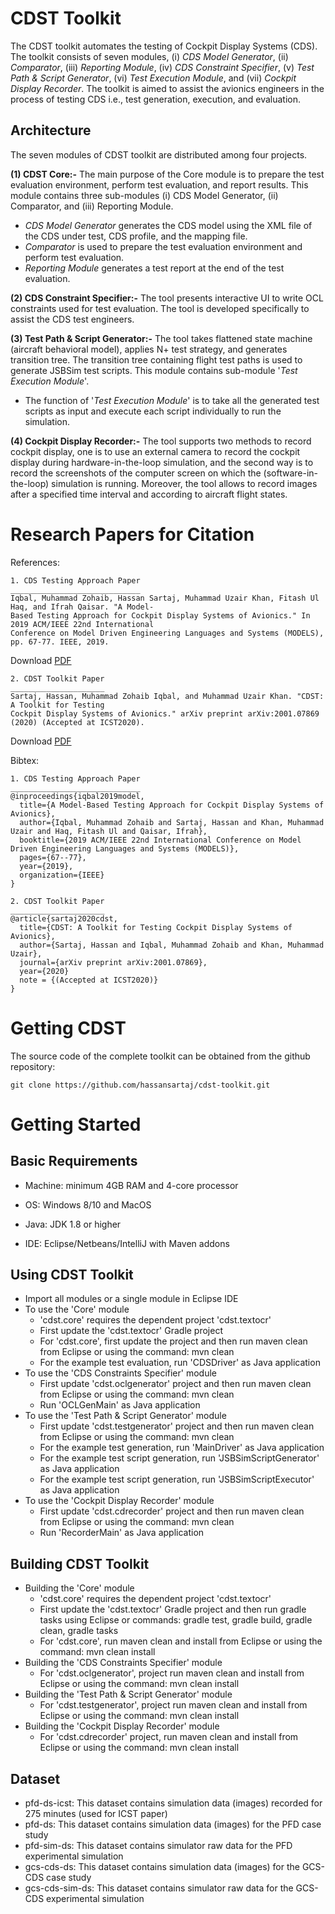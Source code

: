 # CDST Toolkit
The CDST toolkit automates the testing of Cockpit Display Systems (CDS). The toolkit consists of seven modules, (i) *CDS Model Generator*, (ii) *Comparator*, (iii)
*Reporting Module*, (iv) *CDS Constraint Specifier*, (v) *Test Path & Script Generator*, (vi) *Test Execution Module*, and (vii) *Cockpit Display Recorder*. The toolkit is aimed to assist the avionics engineers in the process of testing CDS i.e., test generation, execution, and evaluation.

## Architecture
The seven modules of CDST toolkit are distributed among four projects. 

**(1) CDST Core:-** 
The main purpose of the Core module is to prepare the test evaluation environment, perform test evaluation, and report results. This module contains three sub-modules 
(i) CDS Model Generator, (ii) Comparator, and (iii) Reporting Module.

* *CDS Model Generator* generates the CDS model using the XML file of the CDS under test, CDS profile, and the mapping file. 
* *Comparator* is used to prepare the test evaluation environment and perform test evaluation. 
* *Reporting Module* generates a test report at the end of the test evaluation. 


**(2) CDS Constraint Specifier:-** 
The tool presents interactive UI to write OCL constraints used for test evaluation. The tool is developed specifically to assist the CDS test engineers.

**(3) Test Path & Script Generator:-** 
The tool takes flattened state machine (aircraft behavioral model), applies N+ test strategy, and generates transition tree. The transition tree containing flight test paths is used to generate JSBSim test scripts. 
This module contains sub-module '*Test Execution Module*'. 
* The function of '*Test Execution Module*' is to take all the generated test scripts as input and execute each script individually to run the simulation.

**(4) Cockpit Display Recorder:-** 
The tool supports two methods to record cockpit display, one is to use an external camera to record the cockpit display during hardware-in-the-loop simulation, and the second way is to record the screenshots of the computer screen on which the (software-in-the-loop) simulation is running. Moreover, the tool allows to record images after a specified time interval and according to aircraft flight states.

# Research Papers for Citation
References:
```
1. CDS Testing Approach Paper
_____________________________
Iqbal, Muhammad Zohaib, Hassan Sartaj, Muhammad Uzair Khan, Fitash Ul Haq, and Ifrah Qaisar. "A Model-
Based Testing Approach for Cockpit Display Systems of Avionics." In 2019 ACM/IEEE 22nd International 
Conference on Model Driven Engineering Languages and Systems (MODELS), pp. 67-77. IEEE, 2019.
```
Download [PDF](https://www.researchgate.net/publication/337510742_A_Model-Based_Testing_Approach_for_Cockpit_Display_Systems_of_Avionics)
```
2. CDST Toolkit Paper
_____________________
Sartaj, Hassan, Muhammad Zohaib Iqbal, and Muhammad Uzair Khan. "CDST: A Toolkit for Testing 
Cockpit Display Systems of Avionics." arXiv preprint arXiv:2001.07869 (2020) (Accepted at ICST2020). 
```

Download [PDF](https://www.researchgate.net/publication/338762667_CDST_A_Toolkit_for_Testing_Cockpit_Display_Systems_of_Avionics)

Bibtex:
```
1. CDS Testing Approach Paper
_____________________________
@inproceedings{iqbal2019model,
  title={A Model-Based Testing Approach for Cockpit Display Systems of Avionics},
  author={Iqbal, Muhammad Zohaib and Sartaj, Hassan and Khan, Muhammad Uzair and Haq, Fitash Ul and Qaisar, Ifrah},
  booktitle={2019 ACM/IEEE 22nd International Conference on Model Driven Engineering Languages and Systems (MODELS)},
  pages={67--77},
  year={2019},
  organization={IEEE}
}

2. CDST Toolkit Paper
_____________________
@article{sartaj2020cdst,
  title={CDST: A Toolkit for Testing Cockpit Display Systems of Avionics},
  author={Sartaj, Hassan and Iqbal, Muhammad Zohaib and Khan, Muhammad Uzair},
  journal={arXiv preprint arXiv:2001.07869},
  year={2020}
  note = {(Accepted at ICST2020)}
}
```

# Getting CDST

The source code of the complete toolkit can be obtained from the github repository:
```
git clone https://github.com/hassansartaj/cdst-toolkit.git
```

# Getting Started

## Basic Requirements

* Machine: minimum 4GB RAM and 4-core processor

* OS: Windows 8/10 and MacOS

* Java: JDK 1.8 or higher

* IDE: Eclipse/Netbeans/IntelliJ with Maven addons

## Using CDST Toolkit

* Import all modules or a single module in Eclipse IDE
* To use the 'Core' module 
   * 'cdst.core' requires the dependent project 'cdst.textocr'
   * First update the 'cdst.textocr' Gradle project
   * For 'cdst.core', first update the project and then run maven clean from Eclipse or using the command: mvn clean
   * For the example test evaluation, run 'CDSDriver' as Java application
* To use the 'CDS Constraints Specifier' module
   * First update 'cdst.oclgenerator' project and then run maven clean from Eclipse or using the command: mvn clean
   * Run 'OCLGenMain' as Java application
* To use the 'Test Path & Script Generator' module
   * First update 'cdst.testgenerator' project and then run maven clean from Eclipse or using the command: mvn clean
   * For the example test generation, run 'MainDriver' as Java application
   * For the example test script generation, run 'JSBSimScriptGenerator' as Java application
   * For the example test script  generation, run 'JSBSimScriptExecutor' as Java application
* To use the 'Cockpit Display Recorder' module
   * First update 'cdst.cdrecorder' project and then run maven clean from Eclipse or using the command: mvn clean
   * Run 'RecorderMain' as Java application

## Building CDST Toolkit
* Building the 'Core' module 
   * 'cdst.core' requires the dependent project 'cdst.textocr'
   * First update the 'cdst.textocr' Gradle project and then run gradle tasks using Eclipse or commands: gradle test, gradle build, gradle clean, gradle tasks
   * For 'cdst.core', run maven clean and install from Eclipse or using the command: mvn clean install
* Building the 'CDS Constraints Specifier' module
   * For 'cdst.oclgenerator', project run maven clean and install from Eclipse or using the command: mvn clean install
* Building the 'Test Path & Script Generator' module
   * For 'cdst.testgenerator', project run maven clean and install from Eclipse or using the command: mvn clean install
* Building the 'Cockpit Display Recorder' module
   * For 'cdst.cdrecorder' project, run maven clean and install from Eclipse or using the command: mvn clean install

## Dataset
* pfd-ds-icst: This dataset contains simulation data (images) recorded for 275 minutes (used for ICST paper)
* pfd-ds: This dataset contains simulation data (images) for the PFD case study
* pfd-sim-ds: This dataset contains simulator raw data for the PFD experimental simulation
* gcs-cds-ds: This dataset contains simulation data (images) for the GCS-CDS case study
* gcs-cds-sim-ds: This dataset contains simulator raw data for the GCS-CDS experimental simulation
